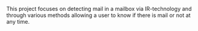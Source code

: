 This project focuses on detecting mail in a mailbox via IR-technology and through various methods allowing a user to know if there is mail or not at any time. 

